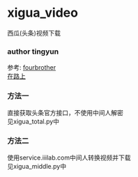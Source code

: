 # xigua_video
西瓜(头条)视频下载

### author tingyun 
参考:
[fourbrother](https://github.com/fourbrother/python_toutiaovideo)  
[在路上](http://blog.csdn.net/facekbook/article/details/77675537)

### 方法一
直接获取头条官方接口，不使用中间人解密  
见xigua_total.py中


### 方法二
使用service.iiilab.com中间人转换视频并下载  
见xigua_middle.py中
